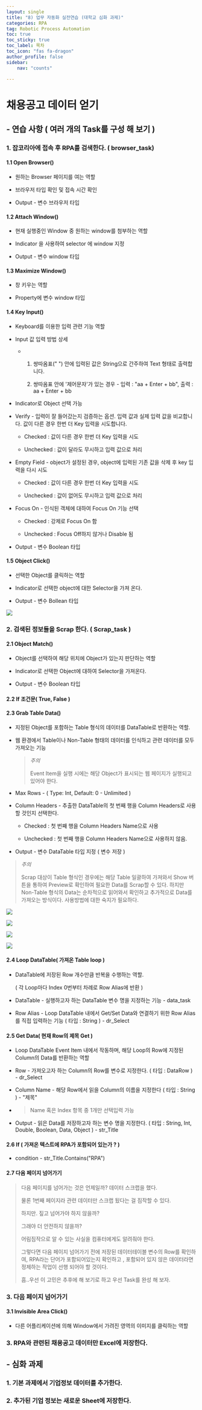 ```yaml
---
layout: single
title: "8) 업무 자동화 실전연습 (대학교 심화 과제)"
categories: RPA
tag: Robotic Process Automation
toc: true
toc_sticky: true
toc_label: 목차
toc_icon: "fas fa-dragon"
author_profile: false
sidebar:
    nav: "counts"

---
```


# 채용공고 데이터 얻기

## - 연습 사항 ( 여러 개의 Task를 구성 해 보기 )

### 1. 잡코리아에 접속 후 RPA를 검색한다. ( browser_task)

#### 1.1 Open Browser()

- 원하는 Browser 페이지를 여는 역할

- 브라우저 타입 확인 및 접속 시간 확인 

- Output - 변수 브라우저 타입

#### 1.2 Attach Window()

- 현재 실행중인 Window 중 원하는 window를 첨부하는 역할

- Indicator 을 사용하여 selector 에 window 지정

- Output - 변수 window 타입

#### 1.3 Maximize Window()

- 창 키우는 역할

- Property에 변수 window 타입

#### 1.4 Key Input()

- Keyboard를 이용한 입력 관련 기능 역할

- Input 값 입력 방법 상세
  
  - 1) 쌍따옴표("  ") 안에 입력된 값은 String으로 간주하여 Text 형태로 출력합니다.
    
    2) 쌍따옴표 안에 '제어문자'가 있는 경우 - 입력 : "aa + Enter + bb", 출력 : aa + Enter + bb

- Indicator로 Object 선택 가능

- Verify - 입력이 잘 들어갔는지 검증하는 옵션. 입력 값과 실제 입력 값을 비교합니다. 값이 다른 경우 한번 더 Key 입력을 시도합니다.
  
  - Checked : 값이 다른 경우 한번 더 Key 입력을 시도
  
  - Unchecked : 값이 달라도 무시하고 입력 값으로 처리

- Empty Field - object가 설정된 경우, object에 입력된 기존 값을 삭제 후 key 입력을 다시 시도 
  
  - Checked : 값이 다른 경우 한번 더 Key 입력을 시도
  
  - Unchecked : 값이 없어도 무시하고 입력 값으로 처리

- Focus On - 인식된 객체에 대하여 Focus On 기능 선택
  
  - Checked : 강제로 Focus On 함
  
  - Unchecked : Focus Off하지 않거나 Disable 됨

- Output - 변수 Boolean 타입

#### 1.5 Object Click()

- 선택한 Object를 클릭하는 역할

- Indicator로 선택한 object에 대한 Selector을 가져 온다.

- Output - 변수 Bollean 타입

![]({{site.url}}/images/2023-06-13-eightth/2023-06-14-10-08-24-image.png)

### 2. 검색된 정보들을 Scrap 한다. ( Scrap_task )

#### 2.1 Object Match()

- Object를 선택하여 해당 위치에 Object가 있는지 판단하는 역할 

- Indicator로 선택한 Object에 대하여 Selector을 가져온다.

- Output - 변수 Boolean 타입

#### 2.2 If 조건문( True, False )

#### 2.3 Grab Table Data()

- 지정된 Object를 포함하는 Table 형식의 데이터를 DataTable로 반환하는 역할.

- 웹 환경에서 Table이나 Non-Table 형태의 데이터를 인식하고 관련 데이터를 모두 가져오는 기능
  
  > *주의* 
  > 
  > Event Item을 실행 시에는 해당 Object가 표시되는 웹 페이지가 실행되고 있어야 한다.

- Max Rows - ( Type: Int, Default: 0 - Unlimited )

- Column Headers - 추출한 DataTable의 첫 번째 행을 Column Headers로 사용할 것인지 선택한다.
  
  - Checked : 첫 번째 행을 Column Headers Name으로 사용
  
  - Unchecked : 첫 번째 행을 Column Headers Name으로 사용하지 않음.

- Output - 변수 DataTable 타입 지정 ( 변수 저장 )

> *주의*
> 
> Scrap 대상이 Table 형식인 경우에는 해당 Table 일괄하여 가져와서 Show 버튼을 통하여 Preview로 확인하여 필요한 Data를 Scrap할 수 있다. 하지만 Non-Table 형식의 Data는 순차적으로 읽어와서 확인하고 추가적으로 Data를 가져오는 방식이다. 사용방법에 대한 숙지가 필요하다.

 ![]({{site.url}}/images/2023-06-13-eightth/2023-06-14-10-24-06-image.png)

![]({{site.url}}/images/2023-06-13-eightth/2023-06-14-10-24-28-image.png)

![]({{site.url}}/images/2023-06-13-eightth/2023-06-14-10-24-53-image.png)

![]({{site.url}}/images/2023-06-13-eightth/2023-06-14-10-25-16-image.png)

#### 2.4 Loop DataTable( 가져온 Table  loop )

- DataTable에 저장된 Row 개수만큼 반복을 수행하는 역할.
  
  ( 각 Loop마다 Index 0번부터 차례로 Row Alias에 반환 )

- DataTable - 실행하고자 하는 DataTable 변수 명을 지정하는 기능 - data_task

- Row Alias - Loop DataTable 내에서 Get/Set Data와 연결하기 위한 Row Alias를 직접 입력하는 기능 ( 타입 : String ) - dr_Select

#### 2.5 Get Data( 현재 Row의 제목 Get )

- Loop DataTable Event Item 내에서 작동하며, 해당 Loop의 Row에 지정된 Column의 Data를 반환하는 역할
  

- Row - 가져오고자 하는 Column의 Row를 변수로 지정한다. ( 타입 : DataRow ) - dr_Select

- Column Name - 해당 Row에서 읽을 Column의 이름을 지정한다 ( 타입 : String ) -       "제목"

- > Name 혹은 Index 항목 중 1개만 선택입력 가능

- Output - 읽은 Data를 저장하고자 하는 변수 명을 지정한다. ( 타입 : String, Int, Double, Boolean, Data, Object ) - str_Title

#### 2.6 If ( 가져온 텍스트에 RPA가 포함되어 있는가 ? )

- condition - str_Title.Contains("RPA")

#### 2.7 다음 페이지 넘어가기

> 다음 페이지를 넘어가는 것은 언제일까? 데이터 스크랩을 했다.
> 
> 물론 1번째 페이지라 관련 데이터만 스크랩 됬다는 걸 짐작할 수 있다.
> 
> 하지만. 짚고 넘어가야 하지 않을까? 
> 
> 그래야 더 안전하지 않을까?
> 
> 어림짐작으로 알 수 있는 사실을 컴퓨터에게도 알려줘야 한다.
> 
> 그렇다면 다음 페이지 넘어가기 전에 저장된 데이터테이블 변수의 Row를 확인하여,  RPA라는 단어가 포함되어있는지 확인하고 , 포함되어 있지 않은 데이터라면 정제하는 작업이 선행 되어야 할 것이다.
> 
> 흠..우선 이 고민은 추후에 해 보기로 하고 우선 Task를 완성 해 보자.

### 3. 다음 페이지 넘어가기

#### 3.1 Invisible Area Click()

- 다른 어플리케이션에 의해 Window에서 가려진 영역의 이미지를 클릭하는 역할



### 3. RPA와 관련된 채용공고 데이터만 Excel에 저장한다.



## - 심화 과제

### 1. 기본 과제에서 기업정보 데이터를 추가한다.

### 2. 추가된 기업 정보는 새로운 Sheet에 저장한다.